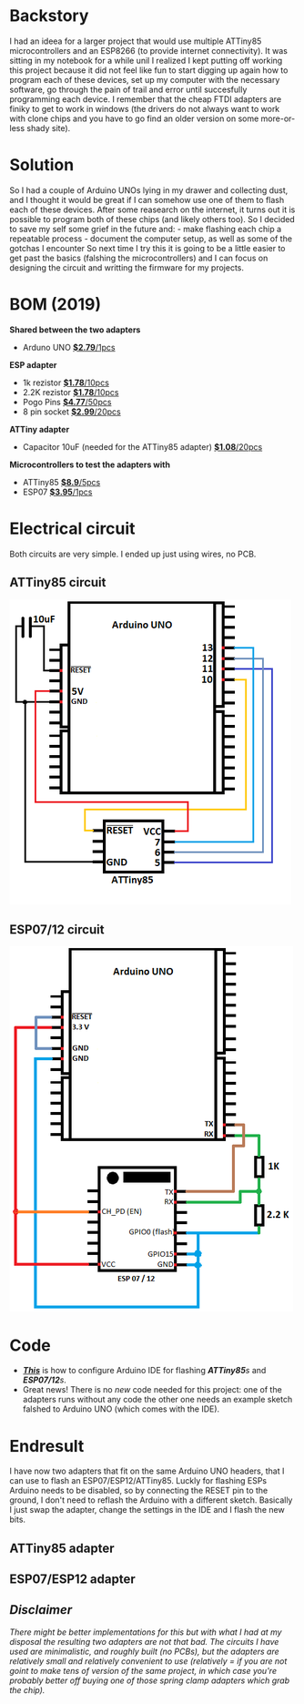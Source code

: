 # Backstory
I had an ideea for a larger project that would use multiple ATTiny85 microcontrollers and an ESP8266 (to provide internet connectivity).
It was sitting in my notebook for a while unil I realized I kept putting off working this project because it did not feel like fun to start digging up again
how to program each of these devices, set up my computer with the necessary software, go through the pain of trail and error until succesfully programming each device.
I remember that the cheap FTDI adapters are finiky to get to work in windows (the drivers do not always want to work with clone chips and you have to go find an older
version on some more-or-less shady site).

# Solution
So I had a couple of Arduino UNOs lying in my drawer and collecting dust, and I thought it would be great if I can somehow use one of them to flash each of these devices.
After some reasearch on the internet, it turns out it is possible to program both of these chips (and likely others too).
So I decided to save my self some grief in the future and:
	- make flashing each chip a repeatable process
	- document the computer setup, as well as some of the gotchas I encounter
So next time I try this it is going to be a little easier to get past the basics (falshing the microcontrollers) and I can focus on designing the circuit and writting the firmware for my projects.

# BOM (2019)

**Shared between the two adapters**
* Arduno UNO [**$2.79**/1pcs](https://www.banggood.com/Geekcreit-UNO-R3-ATmega328P-Development-Board-For-No-Cable-p-964163.html?rmmds=search&cur_warehouse=CN)
  
**ESP adapter**  
* 1k rezistor [**$1.78**/10pcs](https://www.ebay.com/itm/1-2w-Watt-1-Tolerance-Metal-Film-Resistor-10-Pieces-USA-SELLER/123051802992?_trkparms=ispr%3D1&hash=item1ca6758170:m:mWteoVJtEWPHAGEtIwxO9Lw&enc=AQAEAAACQBPxNw%2BVj6nta7CKEs3N0qU0gAuTT5sN90a7KTkp7GCYSeu2293aMTl%2FH9crKfV9LFW1cK8cWxm9u45N4fMj5RD8QWXkofz8p57TRLbs6vLbzXlB9GgvbGYd6cXxitC5Tbc2jR7cc8YWdC6jSBpf5fEe75Uv6HaaVVGDU5QHjBF%2F%2F73aZiOJqngC9DaafXVUdDhSfi0AeoK5M4%2BRQrWFEiAWAFtYRkmjwR5zW6t6ayDZYWQOtcYCvr04B%2BX4R%2BJsS9yAIPHcQEc%2B%2FTZj1ty%2BPJ3rvbCR1o%2FIqDBqEZTuH5nZHtkDgNubmGDxbLCfLui0ZZaarZIJStLs9aFazp2XV%2BE%2Ffpm5EzlUn7oZu5MLBvEKgTBJpIojvMMIou%2FAR5BgH4ORyzKz7OqkH2qOYK5eZSKH%2BskZ%2BAaL1Qhm9XfCo%2FLJqlxM0Z6X9nbAV1PuxbSQo9DeQ6dSqeAwVEZcMt0QNxGXB4V5CmGuEeInzoVpm9fk5pt3TPfwyvdE2up8xamZnV%2BJG1jZRKXYwkiDVX56PyfCKwhqud4%2Bap7Y06g07xNZEqMW7O1srWlPZnAaHPuQnfgbE%2Fth7bYCil7ieSySs5FacEZamkiAArQqDuw%2BcUH%2FPzndfnSdtZmYf9Vny6h7woUjx9R7W7pNoTShEdtBFNcIqT6Z3GVtkTAF1EzRiYZRprwGSsfTEyzgUgLla8i9%2F3sf4Zxkg3fVtiz05VNt9aRCCCh9iymtzNL76HsNWhCGNfmZKnJwiwvQ91FFAnUaQA%3D%3D&checksum=123051802992f0b655b981874f00af37d2523b5b17ea&enc=AQAEAAACQBPxNw%2BVj6nta7CKEs3N0qU0gAuTT5sN90a7KTkp7GCYSeu2293aMTl%2FH9crKfV9LFW1cK8cWxm9u45N4fMj5RD8QWXkofz8p57TRLbs6vLbzXlB9GgvbGYd6cXxitC5Tbc2jR7cc8YWdC6jSBpf5fEe75Uv6HaaVVGDU5QHjBF%2F%2F73aZiOJqngC9DaafXVUdDhSfi0AeoK5M4%2BRQrWFEiAWAFtYRkmjwR5zW6t6ayDZYWQOtcYCvr04B%2BX4R%2BJsS9yAIPHcQEc%2B%2FTZj1ty%2BPJ3rvbCR1o%2FIqDBqEZTuH5nZHtkDgNubmGDxbLCfLui0ZZaarZIJStLs9aFazp2XV%2BE%2Ffpm5EzlUn7oZu5MLBvEKgTBJpIojvMMIou%2FAR5BgH4ORyzKz7OqkH2qOYK5eZSKH%2BskZ%2BAaL1Qhm9XfCo%2FLJqlxM0Z6X9nbAV1PuxbSQo9DeQ6dSqeAwVEZcMt0QNxGXB4V5CmGuEeInzoVpm9fk5pt3TPfwyvdE2up8xamZnV%2BJG1jZRKXYwkiDVX56PyfCKwhqud4%2Bap7Y06g07xNZEqMW7O1srWlPZnAaHPuQnfgbE%2Fth7bYCil7ieSySs5FacEZamkiAArQqDuw%2BcUH%2FPzndfnSdtZmYf9Vny6h7woUjx9R7W7pNoTShEdtBFNcIqT6Z3GVtkTAF1EzRiYZRprwGSsfTEyzgUgLla8i9%2F3sf4Zxkg3fVtiz05VNt9aRCCCh9iymtzNL76HsNWhCGNfmZKnJwiwvQ91FFAnUaQA%3D%3D&checksum=123051802992f0b655b981874f00af37d2523b5b17ea)
* 2.2K rezistor [**$1.78**/10pcs](https://www.ebay.com/itm/1-2w-Watt-1-Tolerance-Metal-Film-Resistor-10-Pieces-USA-SELLER/123051802992?_trkparms=ispr%3D1&hash=item1ca6758170:m:mWteoVJtEWPHAGEtIwxO9Lw&enc=AQAEAAACQBPxNw%2BVj6nta7CKEs3N0qU0gAuTT5sN90a7KTkp7GCYSeu2293aMTl%2FH9crKfV9LFW1cK8cWxm9u45N4fMj5RD8QWXkofz8p57TRLbs6vLbzXlB9GgvbGYd6cXxitC5Tbc2jR7cc8YWdC6jSBpf5fEe75Uv6HaaVVGDU5QHjBF%2F%2F73aZiOJqngC9DaafXVUdDhSfi0AeoK5M4%2BRQrWFEiAWAFtYRkmjwR5zW6t6ayDZYWQOtcYCvr04B%2BX4R%2BJsS9yAIPHcQEc%2B%2FTZj1ty%2BPJ3rvbCR1o%2FIqDBqEZTuH5nZHtkDgNubmGDxbLCfLui0ZZaarZIJStLs9aFazp2XV%2BE%2Ffpm5EzlUn7oZu5MLBvEKgTBJpIojvMMIou%2FAR5BgH4ORyzKz7OqkH2qOYK5eZSKH%2BskZ%2BAaL1Qhm9XfCo%2FLJqlxM0Z6X9nbAV1PuxbSQo9DeQ6dSqeAwVEZcMt0QNxGXB4V5CmGuEeInzoVpm9fk5pt3TPfwyvdE2up8xamZnV%2BJG1jZRKXYwkiDVX56PyfCKwhqud4%2Bap7Y06g07xNZEqMW7O1srWlPZnAaHPuQnfgbE%2Fth7bYCil7ieSySs5FacEZamkiAArQqDuw%2BcUH%2FPzndfnSdtZmYf9Vny6h7woUjx9R7W7pNoTShEdtBFNcIqT6Z3GVtkTAF1EzRiYZRprwGSsfTEyzgUgLla8i9%2F3sf4Zxkg3fVtiz05VNt9aRCCCh9iymtzNL76HsNWhCGNfmZKnJwiwvQ91FFAnUaQA%3D%3D&checksum=123051802992f0b655b981874f00af37d2523b5b17ea&enc=AQAEAAACQBPxNw%2BVj6nta7CKEs3N0qU0gAuTT5sN90a7KTkp7GCYSeu2293aMTl%2FH9crKfV9LFW1cK8cWxm9u45N4fMj5RD8QWXkofz8p57TRLbs6vLbzXlB9GgvbGYd6cXxitC5Tbc2jR7cc8YWdC6jSBpf5fEe75Uv6HaaVVGDU5QHjBF%2F%2F73aZiOJqngC9DaafXVUdDhSfi0AeoK5M4%2BRQrWFEiAWAFtYRkmjwR5zW6t6ayDZYWQOtcYCvr04B%2BX4R%2BJsS9yAIPHcQEc%2B%2FTZj1ty%2BPJ3rvbCR1o%2FIqDBqEZTuH5nZHtkDgNubmGDxbLCfLui0ZZaarZIJStLs9aFazp2XV%2BE%2Ffpm5EzlUn7oZu5MLBvEKgTBJpIojvMMIou%2FAR5BgH4ORyzKz7OqkH2qOYK5eZSKH%2BskZ%2BAaL1Qhm9XfCo%2FLJqlxM0Z6X9nbAV1PuxbSQo9DeQ6dSqeAwVEZcMt0QNxGXB4V5CmGuEeInzoVpm9fk5pt3TPfwyvdE2up8xamZnV%2BJG1jZRKXYwkiDVX56PyfCKwhqud4%2Bap7Y06g07xNZEqMW7O1srWlPZnAaHPuQnfgbE%2Fth7bYCil7ieSySs5FacEZamkiAArQqDuw%2BcUH%2FPzndfnSdtZmYf9Vny6h7woUjx9R7W7pNoTShEdtBFNcIqT6Z3GVtkTAF1EzRiYZRprwGSsfTEyzgUgLla8i9%2F3sf4Zxkg3fVtiz05VNt9aRCCCh9iymtzNL76HsNWhCGNfmZKnJwiwvQ91FFAnUaQA%3D%3D&checksum=123051802992f0b655b981874f00af37d2523b5b17ea)
* Pogo Pins [**$4.77**/50pcs](https://www.ebay.com/itm/US-Stock-50pcs-P100-Q2-Dia-1-36mm-180g-Spring-Test-Probe-Pogo-Pin/371912543788?_trkparms=aid%3D1110002%26algo%3DSPLICE.SOI%26ao%3D1%26asc%3D20200122160600%26meid%3D0881a15aa9744e3085db59527660863c%26pid%3D100011%26rk%3D2%26rkt%3D12%26sd%3D401303915326%26itm%3D371912543788%26pmt%3D1%26noa%3D0%26pg%3D2047675&_trksid=p2047675.c100011.m1850)
* 8 pin socket  [**$2.99**/20pcs](https://www.ebay.com/itm/20Pcs-8Pin-Dip-20-Ic-Socket-Double-In-Line-Integrated-Circuit-Solder-Type/163040422083?_trkparms=aid%3D111001%26algo%3DREC.SEED%26ao%3D1%26asc%3D20160908105057%26meid%3D204107da225f4390aaa244fe15edeac8%26pid%3D100675%26rk%3D2%26rkt%3D15%26mehot%3Dag%26sd%3D282315166074%26itm%3D163040422083%26pmt%3D0%26noa%3D1%26pg%3D2380057&_trksid=p2380057.c100675.m4236&_trkparms=pageci%3Af472dd74-4240-11ea-978e-74dbd180e3a4%7Cparentrq%3Aef2d7d2316f0ac3d5c8ad1b3fff6eed4%7Ciid%3A1&autorefresh=true)

**ATTiny adapter**  
* Capacitor 10uF (needed for the ATTiny85 adapter) [**$1.08**/20pcs](https://www.ebay.com/itm/25V-10uF-100uF-220uF-330uF-470uF-1000uF-2200uF-10000uF-Electrolytic-Capacitor/392203315804?ssPageName=STRK%3AMEBIDX%3AIT&var=661139768154&_trksid=p2057872.m2749.l2649)  

**Microcontrollers to test the adapters with**  
* ATTiny85 [**$8.9**/5pcs](https://www.ebay.com/itm/5-PCS-ATTINY85-20PU-ATTINY85-MCU-8BIT-8KB-MICROCONTROLLER-SHIPPED-FROM-USA/282315166074?ssPageName=STRK%3AMEBIDX%3AIT&_trksid=p2057872.m2749.l2649)
* ESP07 [**$3.95**/1pcs](https://www.ebay.com/itm/ESP8266-ESP-07-Wireless-Remote-Serial-WiFi-Module-Transceiver-Board-AP-STA/121951859530?hash=item1c64e5b34a:g:t40AAOSwyXVbXqBh)


# Electrical circuit
Both circuits are very simple. I ended up just using wires, no PCB.

## ATTiny85 circuit  
![ATTiny85 Flash Electrical Diagram](https://github.com/RazMake/ArduinoUNOMultiProgrammer/blob/master/ATTiny85Circuit.png?raw=true)

## ESP07/12 circuit  
![ESP07/12 Flash Electrical Diagram](https://github.com/RazMake/ArduinoUNOMultiProgrammer/blob/master/ESPCircuit.png?raw=true)

# Code
* [***This***](https://github.com/RazMake/ArduinoUNOMultiProgrammer/blob/master/EnvironmentSetup.md) is how to configure Arduino IDE for flashing ***ATTiny85**s* and ***ESP07/12**s*.
* Great news! There is no *new* code needed for this project: one of the adapters runs without any code the other one needs an example sketch falshed to Arduino UNO (which comes with the IDE).

# Endresult
I have now two adapters that fit on the same Arduino UNO headers, that I can use to flash an ESP07/ESP12/ATTiny85. Luckly for flashing ESPs Arduino needs to be disabled,
so by connecting the RESET pin to the ground, I don't need to reflash the Arduino with a different sketch. Basically I just swap the adapter, change the settings in the IDE and I flash the new bits.

## ATTiny85 adapter

## ESP07/ESP12 adapter

## _Disclaimer_
_There might be better implementations for this but with what I had at my disposal the resulting two adapters are not that bad.
The circuits I have used are minimalistic, and roughly built (no PCBs), but the adapters are relatively small and relatively convenient to use
(relatively = if you are not goint to make tens of version of the same project, in which case you're probably better off buying one of those spring clamp adapters which grab the chip)._